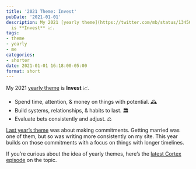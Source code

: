 ```yaml
---
title: '2021 Theme: Invest'
pubDate: '2021-01-01'
description: My 2021 [yearly theme](https://twitter.com/mb/status/1345050751643619335)
  is **Invest** 📈.
tags:
- theme
- yearly
- me
categories:
- shorter
date: 2021-01-01 16:18:00-05:00
format: short
---
```


My 2021 [yearly theme](https://twitter.com/mb/status/1345050751643619335) is **Invest** 📈.

* Spend time, attention, & money on things with potential. 🕰
* Build systems, relationships, & habits to last. 🏛
* Evaluate bets consistently and adjust. ⚖️

[Last year’s theme](https://twitter.com/mb/status/1212389093650419713) was about making commitments. Getting married was one of them, but so was writing more consistently on my site. This year builds on those commitments with a focus on things with longer timelines.

If you’re curious about the idea of yearly themes, here’s the [latest Cortex episode](https://relay.fm/cortex/110) on the topic.
